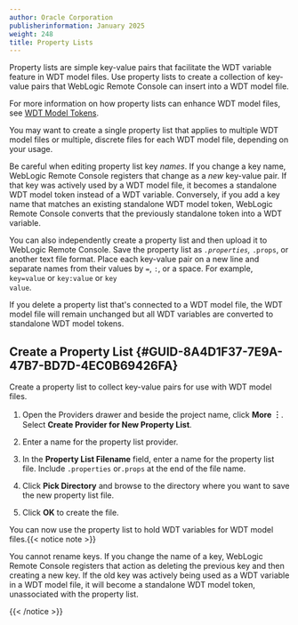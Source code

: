 ```yaml
---
author: Oracle Corporation
publisherinformation: January 2025
weight: 248
title: Property Lists
---
```




Property lists are simple key-value pairs that facilitate the WDT variable feature in WDT model files. Use property lists to create a collection of key-value pairs that WebLogic Remote Console can insert into a WDT model file.

For more information on how property lists can enhance WDT model files, see [WDT Model Tokens](../wdt-model-files#GUID-0C7510AB-67B2-4EF5-8DAB-5A09DC2BD2E8).

You may want to create a single property list that applies to multiple WDT model files or multiple, discrete files for each WDT model file, depending on your usage.

Be careful when editing property list key *names*. If you change a key name, WebLogic Remote Console registers that change as a *new* key-value pair. If that key was actively used by a WDT model file, it becomes a standalone WDT model token instead of a WDT variable. Conversely, if you add a key name that matches an existing standalone WDT model token, WebLogic Remote Console converts that the previously standalone token into a WDT variable.

You can also independently create a property list and then upload it to WebLogic Remote Console. Save the property list as <code>*.properties</code>, <code>*.props</code>, or another text file format. Place each key-value pair on a new line and separate names from their values by <code>=</code>, <code>:</code>, or a space. For example, <code>key=value</code> or <code>key:value</code> or <code>key value</code>.

If you delete a property list that's connected to a WDT model file, the WDT model file will remain unchanged but all WDT variables are converted to standalone WDT model tokens.

## Create a Property List {#GUID-8A4D1F37-7E9A-47B7-BD7D-4EC0B69426FA}

Create a property list to collect key-value pairs for use with WDT model files.

1.  Open the Providers drawer and beside the project name, click **More ︙**. Select **Create Provider for New Property List**.

2.  Enter a name for the property list provider.

3.  In the **Property List Filename** field, enter a name for the property list file. Include <code>.properties</code> or<code>.props</code> at the end of the file name.

4.  Click **Pick Directory** and browse to the directory where you want to save the new property list file.

5.  Click **OK** to create the file.


You can now use the property list to hold WDT variables for WDT model files.{{< notice note >}}

 You cannot rename keys. If you change the name of a key, WebLogic Remote Console registers that action as deleting the previous key and then creating a new key. If the old key was actively being used as a WDT variable in a WDT model file, it will become a standalone WDT model token, unassociated with the property list.

{{< /notice >}}


